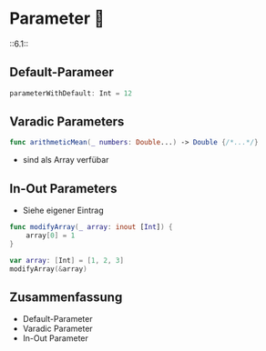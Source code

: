 # Parameter 📄
::6.1::


## Default-Parameer

```swift
parameterWithDefault: Int = 12
```

## Varadic Parameters

```swift
func arithmeticMean(_ numbers: Double...) -> Double {/*...*/}
```

- sind als Array verfübar

## In-Out Parameters

- Siehe eigener Eintrag

```swift
func modifyArray(_ array: inout [Int]) {
    array[0] = 1
}

var array: [Int] = [1, 2, 3]
modifyArray(&array)

```


## Zusammenfassung
- Default-Parameter
- Varadic Parameter
- In-Out Parameter